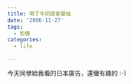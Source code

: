 ```yaml
---
title: 喝了牛奶就會變強
date: '2006-11-27'
tags:
  - 影像
categories:
  - life

---
```

今天同學給我看的日本廣告，還蠻有趣的 :-)